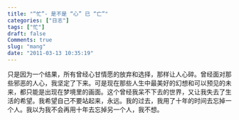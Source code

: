 ```yaml
---
title: "“忙”- 是不是 “心” 已 “亡”"
categories: ["日志"]
tags: ["忙"]
draft: false
Comments: true
slug: "mang"
date: "2011-03-13 10:35:19"
---
```


只是因为一个结果，所有曾经心甘情愿的放弃和选择，那样让人心碎。曾经面对那些邪恶的人心，我坚定了下来。可是现在那些人生中最美好的幻想和可以预见的未来，都只能是出现在梦境里的画面。这个曾经我呆不下去的世界，又让我失去了生活的希望。我希望自己不要站起来，永远。我的过去，我用了十年的时间去忘掉一个人。我以为我不会再用十年去忘掉另一个人，我不想。


